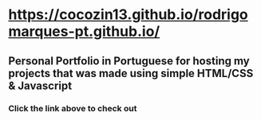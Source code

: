 # https://cocozin13.github.io/rodrigomarques-pt.github.io/

## Personal Portfolio in Portuguese for hosting my projects that was made using simple HTML/CSS & Javascript
### Click the link above to check out
